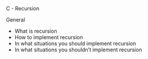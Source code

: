 C - Recursion

General
- What is recursion
- How to implement recursion
- In what situations you should implement recursion
- In what situations you shouldn’t implement recursion
